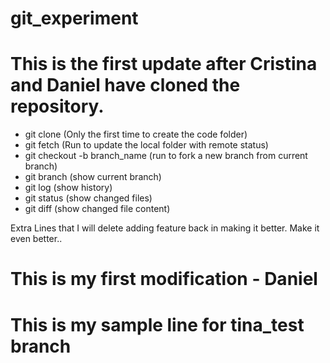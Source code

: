 # git_experiment

# This is the first update after Cristina and Daniel have cloned the repository.

* git clone (Only the first time to create the code folder)
* git fetch (Run to update the local folder with remote status)
* git checkout -b branch_name (run to fork a new branch from current branch)
* git branch (show current branch)
* git log (show history)
* git status (show changed files)
* git diff (show changed file content)

Extra Lines that I will delete adding feature back in making it better. Make it even better..

# This is my first modification - Daniel

# This is my sample line for tina_test branch 